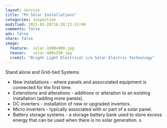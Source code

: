 ```yaml
---
layout: service
title: "PV Solar Installations"
categories: inspection
modified: 2021-01-28T16:28:13-13:00
comments: false
ads: false
share: false
image:
  feature:  solar-1600x800.jpg
  teaser:   solar-400x250.jpg
  credit: "Bright Light Electrical c/o Solar Electric Technology"
---
```

Stand alone and Grid-tied Systems  

 - New installations - where panels and assocoiated equipment is connected for the first time.  
 - Extenstions and alterations - additions or alteration to an existing installation (adding more panels).  
 - DC inverters - installation of new or upgraded invertors.  
 - Micro inverters - typically associated with or part of a solar panel.  
 - Battery storage systems - a storage battery bank used to store excess energy that can be used when there is no solar generation.  s
